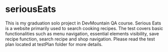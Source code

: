 # seriousEats
This is my graduation solo project in DevMountain QA course.
Serious Eats is a website primarily used to search cooking recipes.
The test covers basic functionalities such as menu navigation, essential elements visibility, save recipe function, search recipe and shop navigation.
Please read the test plan located at testPlan folder for more details.
